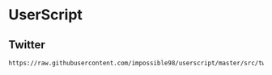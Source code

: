 # UserScript

## Twitter

```
https://raw.githubusercontent.com/impossible98/userscript/master/src/twitter.user.js
```
